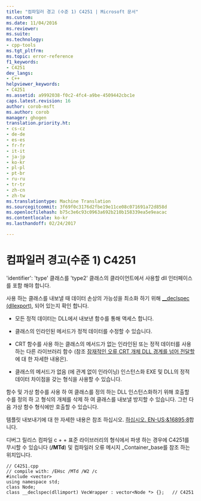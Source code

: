 ```yaml
---
title: "컴파일러 경고 (수준 1) C4251 | Microsoft 문서"
ms.custom: 
ms.date: 11/04/2016
ms.reviewer: 
ms.suite: 
ms.technology:
- cpp-tools
ms.tgt_pltfrm: 
ms.topic: error-reference
f1_keywords:
- C4251
dev_langs:
- C++
helpviewer_keywords:
- C4251
ms.assetid: a9992038-f0c2-4fc4-a9be-4509442cbc1e
caps.latest.revision: 16
author: corob-msft
ms.author: corob
manager: ghogen
translation.priority.ht:
- cs-cz
- de-de
- es-es
- fr-fr
- it-it
- ja-jp
- ko-kr
- pl-pl
- pt-br
- ru-ru
- tr-tr
- zh-cn
- zh-tw
ms.translationtype: Machine Translation
ms.sourcegitcommit: 3f69f0c3176d2fbe19e11ce08c071691a72d858d
ms.openlocfilehash: b75c3e6c93c0963a692b210b158339ea5e9eacac
ms.contentlocale: ko-kr
ms.lasthandoff: 02/24/2017

---
```

# <a name="compiler-warning-level-1-c4251"></a>컴파일러 경고(수준 1) C4251
'identifier': 'type' 클래스를 'type2' 클래스의 클라이언트에서 사용할 dll 인터페이스를 포함 해야 합니다.  
  
 사용 하는 클래스를 내보낼 때 데이터 손상의 가능성을 최소화 하기 위해 [__declspec (dllexport)](../../cpp/dllexport-dllimport.md), 되어 있는지 확인 합니다.  
  
-   모든 정적 데이터는 DLL에서 내보낸 함수를 통해 액세스 합니다.  
  
-   클래스의 인라인된 메서드가 정적 데이터를 수정할 수 있습니다.  
  
-   CRT 함수를 사용 하는 클래스의 메서드가 없는 인라인된 또는 정적 데이터를 사용 하는 다른 라이브러리 함수 (참조 [잠재적인 오류 CRT 개체 DLL 경계를 넘어 전달할](../../c-runtime-library/potential-errors-passing-crt-objects-across-dll-boundaries.md) 에 대 한 자세한 내용은).  
  
-   클래스의 메서드가 없음 (에 관계 없이 인라이닝) 인스턴스화 EXE 및 DLL의 정적 데이터 차이점을 갖는 형식을 사용할 수 있습니다.  
  
 함수 및 가상 함수를 사용 하 여 클래스를 정의 하는 DLL 인스턴스화하기 위해 호출할 수를 정의 하 고 형식의 개체를 삭제 하 여 클래스를 내보낼 방지할 수 있습니다.  그런 다음 가상 함수 형식에만 호출할 수 있습니다.  
  
 템플릿 내보내기에 대 한 자세한 내용은 참조 하십시오. [하십시오. EN-US;&16895;8](http://support.microsoft.com/default.aspx?scid=KB;EN-US;168958)합니다.  
  
 디버그 릴리스 컴파일 c + + 표준 라이브러리의 형식에서 파생 하는 경우에 C4251를 무시할 수 있습니다 (**/MTd**) 및 컴파일러 오류 메시지 _Container_base를 참조 하는 위치입니다.  
  
```  
// C4251.cpp  
// compile with: /EHsc /MTd /W2 /c  
#include <vector>  
using namespace std;  
class Node;  
class __declspec(dllimport) VecWrapper : vector<Node *> {};   // C4251  
```

